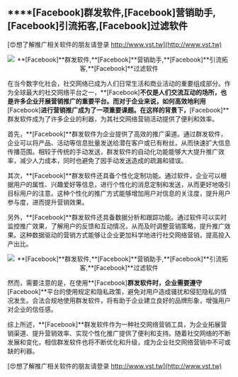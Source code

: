 ## ****[Facebook]**群发软件,**[Facebook]**营销助手,**[Facebook]**引流拓客,**[Facebook]**过滤软件**

[😍想了解推广相关软件的朋友请登录 http://www.vst.tw](http://www.vst.tw)

 <center><img src="https://vst.tw/MP4/tuiguang/png/5.png" alt="**[Facebook]**群发软件,**[Facebook]**营销助手,**[Facebook]**引流拓客,**[Facebook]**过滤软件"></center>

在当今数字化社会，社交网络已成为人们日常生活和商业活动的重要组成部分。作为全球最大的社交网络平台之一，**[Facebook]**不仅是人们交流互动的场所，也是许多企业开展营销推广的重要平台。而对于企业来说，如何高效地利用**[Facebook]**进行营销推广成为了一项重要课题。在这样的背景下，**[Facebook]**群发软件成为了许多企业的利器，为其社交网络营销活动提供了便利和效率。

首先，**[Facebook]**群发软件为企业提供了高效的推广渠道。通过群发软件，企业可以将产品、活动等信息批量发送给潜在客户或已有粉丝，从而快速扩大信息传播范围。相较于传统的手动发送，群发软件的自动化功能能够大大提升推广效率，减少人力成本，同时也避免了因手动发送造成的疏漏和错误。

其次，**[Facebook]**群发软件还具备个性化定制功能。通过软件，企业可以根据用户的属性、兴趣爱好等信息，进行个性化的消息定制和发送，从而更好地吸引目标用户的注意。这种个性化的推广方式能够增加用户对信息的关注度，提升用户参与度，进而提升营销效果。

另外，**[Facebook]**群发软件还具备数据分析和跟踪功能。通过软件可以实时监控推广效果，了解用户的反馈和互动情况，从而及时调整营销策略，提升推广效果。这种数据驱动的营销方式能够让企业更加科学地进行社交网络营销，提高投入产出比。

 <center><img src="https://vst.tw/MP4/tuiguang/png/8.png" alt="**[Facebook]**群发软件,**[Facebook]**营销助手,**[Facebook]**引流拓客,**[Facebook]**过滤软件"></center>

然而，需要注意的是，在使用**[Facebook]**群发软件时，企业需要遵守**[Facebook]**平台的使用规定和隐私政策，避免对用户造成骚扰和侵犯隐私的情况发生。合法合规地使用群发软件，将有助于企业建立良好的品牌形象，增强用户对企业的信任感。

综上所述，**[Facebook]**群发软件作为一种社交网络营销工具，为企业拓展营销渠道、提升营销效率、实现个性化推广提供了便利和支持。随着社交网络的不断发展和变化，相信群发软件也将不断优化和升级，成为企业社交网络营销中不可或缺的利器。

[😍想了解推广相关软件的朋友请登录 http://www.vst.tw](http://www.vst.tw)



